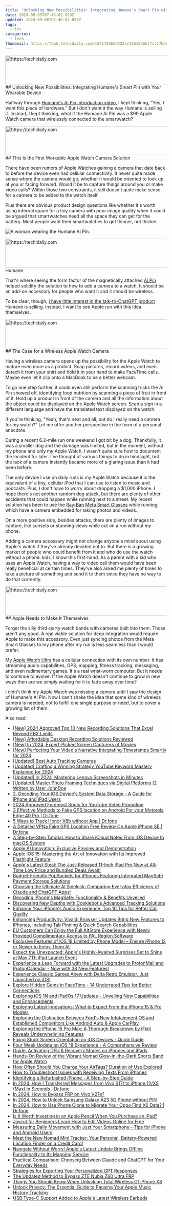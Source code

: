 ```yaml
---
title: "Unlocking New Possibilities: Integrating Humane's Smart Pin with Your Wearable Device"
date: 2024-09-05T07:46:02.899Z
updated: 2024-09-06T07:46:02.899Z
tags:
  - ios
categories:
  - tech
thumbnail: https://thmb.techidaily.com/157145562d322ac42b18debf7cc17b6e328143a79a361dfc0ab65e3b0afbaf26.jpg
---
```


<!-- affiliate ads begin -->
<a href="https://aligracehair.sjv.io/c/5597632/1918684/19272" target="_top" id="1918684">
  <img src="//a.impactradius-go.com/display-ad/19272-1918684" border="0" alt="https://techidaily.com" width="728" height="90"/>
</a>
<img height="0" width="0" src="https://aligracehair.sjv.io/i/5597632/1918684/19272" style="position:absolute;visibility:hidden;" border="0" />
<!-- affiliate ads end -->
## Unlocking New Possibilities: Integrating Humane's Smart Pin with Your Wearable Device

Halfway through [Humane's Ai Pin introduction video](https://www.youtube.com/watch?v=th3vzKTE0O8), I kept thinking, "Yes, I want this piece of hardware." But I don't want it the way Humane is selling it. Instead, I kept thinking, what if the Humane Ai Pin was a $99 Apple Watch camera that wirelessly connected to the smartwatch?

<!-- affiliate ads begin -->
<a href="https://appsumo.8odi.net/c/5597632/2123734/7443" target="_top" id="2123734">
  <img src="//a.impactradius-go.com/display-ad/7443-2123734" border="0" alt="https://techidaily.com" width="728" height="90"/>
</a>
<img height="0" width="0" src="https://appsumo.8odi.net/i/5597632/2123734/7443" style="position:absolute;visibility:hidden;" border="0" />
<!-- affiliate ads end -->
##  This Is the First Workable Apple Watch Camera Solution

 There have been rumors of Apple Watches gaining a camera that date back to before the device even had cellular connectivity. It never quite made sense where the camera would go, whether it would be oriented to look up at you or facing forward. Would it be to capture things around you or make video calls? Within those two constraints, it still doesn't quite make sense for a camera to be added to the watch itself.

 Plus there are obvious product design questions like whether it's worth using internal space for a tiny camera with poor image quality when it could be argued that smartwatches need all the space they can get for the battery. Most people want their smartwatches to get thinner, not thicker.

![A woman wearing the Humane Ai Pin.](https://static1.howtogeekimages.com/wordpress/wp-content/uploads/2023/11/woman-wearing-humane-ai-pin.png) 

<!-- affiliate ads begin -->
<a href="https://appsumo.8odi.net/c/5597632/2075483/7443" target="_top" id="2075483">
  <img src="//a.impactradius-go.com/display-ad/7443-2075483" border="0" alt="https://techidaily.com" width="728" height="90"/>
</a>
<img height="0" width="0" src="https://appsumo.8odi.net/i/5597632/2075483/7443" style="position:absolute;visibility:hidden;" border="0" />
<!-- affiliate ads end -->
Humane

 That's where seeing the form factor of the magnetically attached [Ai Pin](https://hu.ma.ne/aipin) helped solidify the solution to how to add a camera to a watch. It should be an add-on accessory for people who want it and it should be wireless.

 To be clear, though, [I have little interest in the talk-to-ChatGPT product](https://extra-support.techidaily.com/navigating-finances-in-your-podcast-journey-for-2024/) Humane is selling. Instead, I want to see Apple run with this idea themselves.

<!-- affiliate ads begin -->
<a href="https://aligracehair.sjv.io/c/5597632/1997722/19272" target="_top" id="1997722">
  <img src="//a.impactradius-go.com/display-ad/19272-1997722" border="0" alt="https://techidaily.com" width="728" height="90"/>
</a>
<img height="0" width="0" src="https://aligracehair.sjv.io/i/5597632/1997722/19272" style="position:absolute;visibility:hidden;" border="0" />
<!-- affiliate ads end -->
##  The Case for a Wireless Apple Watch Camera

 Having a wireless camera opens up the possibility for the Apple Watch to mature even more as a product. Snap pictures, record videos, and even detach it from your shirt and hold it in your hand to make FaceTime calls. Maybe even let it clip onto a MacBook to be a better webcam.

 To go one step further, it could even still perform the scanning tricks the Ai Pin showed off, identifying food nutrition by scanning a piece of fruit in front of it. Hold up a product in front of the camera and all the information about the object could be displayed on the Apple Watch screen. Scan a sign in a different language and have the translated text displayed on the watch.

 If you're thinking, "Yeah, that's neat and all, but do I really need a camera for my watch?" Let me offer another perspective in the form of a personal anecdote.

 During a recent 6.2-mile run one weekend I got bit by a dog. Thankfully, it was a smaller dog and the damage was limited, but in the moment, without my phone and only my Apple Watch, I wasn't quite sure how to document the incident for later. I've thought of various things to do in hindsight, but the lack of a camera instantly became more of a glaring issue than it had been before.

 The only device I use on daily runs is my Apple Watch because it is the equivalent of a tiny, cellular iPod that I can use to listen to music and podcasts. Plus, I don't have to worry about dropping a $1,000 iPhone. I hope there's not another random dog attack, but there are plenty of other accidents that could happen while running next to a street. My recent solution has been to use the [Ray-Ban Meta Smart Glasses](https://fox-that.techidaily.com/safari-on-iphone-running-slow-learn-how-to-make-it-zoom-ahead-in-just-4-steps/) while running, which have a camera embedded for taking photos and videos.

 On a more positive side, besides attacks, there are plenty of images to capture, like sunsets or stunning views while out on a run without my phone.

 Adding a camera accessory might not change anyone's mind about using Apple's watch if they've already decided not to. But there is a growing market of people who could benefit from it and who do use the watch without a phone: kids. I know this first-hand. As a parent with a kid who uses an Apple Watch, having a way to video call them would have been really beneficial at certain times. They've also asked me plenty of times to take a picture of something and send it to them since they have no way to do that currently.

<!-- affiliate ads begin -->
<a href="https://aligracehair.sjv.io/c/5597632/2135405/19272" target="_top" id="2135405">
  <img src="//a.impactradius-go.com/display-ad/19272-2135405" border="0" alt="https://techidaily.com" width="728" height="90"/>
</a>
<img height="0" width="0" src="https://aligracehair.sjv.io/i/5597632/2135405/19272" style="position:absolute;visibility:hidden;" border="0" />
<!-- affiliate ads end -->
##  Apple Needs to Make It Themselves

 Forget the silly third-party watch bands with cameras built into them. Those aren't any good. A real viable solution for deep integration would require Apple to make this accessory. Even just syncing photos from the Meta Smart Glasses to my phone after my run is less seamless than I would prefer.

 My [Apple Watch Ultra](https://youtube-help.techidaily.com/new-mastering-your-youtube-pinpointing-a-specialized-audience/) has a cellular connection with its own number. It has streaming audio capabilities, GPS, mapping, fitness tracking, messaging, and even rudimentary games. It's a real wrist-worn computer. But it needs to continue to evolve. If the Apple Watch doesn't continue to grow in new ways then are we simply waiting for it to fade away over time?

 I didn't think my Apple Watch was missing a camera until I saw the design of Humane's Ai Pin. Now I can't shake the idea that some kind of wireless camera is needed, not to fulfill one single purpose or need, but to cover a growing list of them.

<ins class="adsbygoogle"
     style="display:block"
     data-ad-format="autorelaxed"
     data-ad-client="ca-pub-7571918770474297"
     data-ad-slot="1223367746"></ins>



<ins class="adsbygoogle"
     style="display:block"
     data-ad-client="ca-pub-7571918770474297"
     data-ad-slot="8358498916"
     data-ad-format="auto"
     data-full-width-responsive="true"></ins>

<span class="atpl-alsoreadstyle">Also read:</span>
<div><ul>
<li><a href="https://video-screen-grab.techidaily.com/new-2024-approved-top-10-new-recording-solutions-that-excel-beyond-fbx-limits/"><u>[New] 2024 Approved  Top 10 New Recording Solutions That Excel Beyond FBX Limits</u></a></li>
<li><a href="https://visual-screen-recording.techidaily.com/new-affordable-desktop-recording-solutions-reviewed/"><u>[New] Affordable Desktop Recording Solutions Reviewed</u></a></li>
<li><a href="https://screen-activity-recording.techidaily.com/new-in-2024-expert-picked-screen-capturers-of-movies/"><u>[New] In 2024, Expert-Picked Screen Capturers of Movies</u></a></li>
<li><a href="https://youtube-zero.techidaily.com/erfecting-your-videos-narrative-integrating-timestamps-smartly-for-2024/"><u>[New] Perfecting Your Video's Narrative  Integrating Timestamps Smartly for 2024</u></a></li>
<li><a href="https://extra-resources.techidaily.com/updated-best-auto-tracking-cameras/"><u>[Updated] Best Auto Tracking Cameras</u></a></li>
<li><a href="https://youtube-tips.techidaily.com/ed-crafting-a-winning-strategy-youtube-keyword-mastery-explained-for-2024/"><u>[Updated] Crafting a Winning Strategy  YouTube Keyword Mastery Explained for 2024</u></a></li>
<li><a href="https://desktop-recording.techidaily.com/updated-in-2024-mastering-lenovo-screenshots-in-minutes/"><u>[Updated] In 2024, Mastering Lenovo Screenshots in Minutes</u></a></li>
<li><a href="https://fox-info.techidaily.com/updated-master-photo-framing-techniques-via-digital-platforms-2-written-by-user-johndoe/"><u>[Updated] Master Photo Framing Techniques via Digital Platforms (2 Written by User JohnDoe</u></a></li>
<li><a href="https://os-tips.techidaily.com/2-decoding-your-ios-devices-system-data-storage-a-guide-for-iphone-and-ipad-users/"><u>2. Decoding Your iOS Device's System Data Storage - A Guide for iPhone and iPad Users</u></a></li>
<li><a href="https://article-posts.techidaily.com/2024-approved-foremost-spots-for-youtube-video-promotion/"><u>2024 Approved  Foremost Spots for YouTube Video Promotion</u></a></li>
<li><a href="https://android-location.techidaily.com/3-effective-methods-to-fake-gps-location-on-android-for-your-motorola-edge-40-pro-drfone-by-drfone-virtual/"><u>3 Effective Methods to Fake GPS location on Android For your Motorola Edge 40 Pro | Dr.fone</u></a></li>
<li><a href="https://android-location-track.techidaily.com/5-ways-to-track-honor-x8b-without-app-drfone-by-drfone-virtual-android/"><u>5 Ways to Track Honor X8b without App | Dr.fone</u></a></li>
<li><a href="https://location-fake.techidaily.com/a-detailed-vpna-fake-gps-location-free-review-on-apple-iphone-se-drfone-by-drfone-virtual-ios/"><u>A Detailed VPNa Fake GPS Location Free Review On Apple iPhone SE | Dr.fone</u></a></li>
<li><a href="https://os-tips.techidaily.com/a-step-by-step-tutorial-how-to-share-icloud-notes-from-ios-device-to-macos-system/"><u>A Step-by-Step Tutorial: How to Share iCloud Notes From iOS Device to macOS System</u></a></li>
<li><a href="https://os-tips.techidaily.com/apple-ai-innovation-exclusive-preview-and-demonstration/"><u>Apple AI Innovation: Exclusive Preview and Demonstration</u></a></li>
<li><a href="https://os-tips.techidaily.com/apple-ios-15-mastering-the-art-of-innovation-with-its-improved-flashlight-feature/"><u>Apple iOS 15: Mastering the Art of Innovation with Its Improved Flashlight Feature</u></a></li>
<li><a href="https://os-tips.techidaily.com/apples-latest-steal-the-just-released-11-inch-ipad-pro-now-at-all-time-low-price-and-bundled-deals-await/"><u>Apple's Latest Steal: The Just-Released 11-Inch iPad Pro Now at All-Time Low Price and Bundled Deals Await!</u></a></li>
<li><a href="https://os-tips.techidaily.com/budget-friendly-popsockets-for-iphones-featuring-integrated-magsafe-payment-storage-solutions/"><u>Budget-Friendly PopSockets for iPhones Featuring Integrated MagSafe Payment Storage Solutions</u></a></li>
<li><a href="https://os-tips.techidaily.com/choosing-the-ultimate-ai-sidekick-comparing-everyday-efficiency-of-claude-and-chatgpt-apps/"><u>Choosing the Ultimate AI Sidekick: Comparing Everyday Efficiency of Claude and ChatGPT Apps!</u></a></li>
<li><a href="https://os-tips.techidaily.com/decoding-iphones-magsafe-functionality-and-benefits-unveiled/"><u>Decoding iPhone's MagSafe: Functionality & Benefits Unveiled</u></a></li>
<li><a href="https://data-safeguard.techidaily.com/discovering-new-depths-with-cookiebots-advanced-tracking-solutions/"><u>Discovering New Depths with Cookiebot's Advanced Tracking Solutions</u></a></li>
<li><a href="https://os-tips.techidaily.com/enhance-your-iphones-audio-experience-top-10-tips-for-better-call-quality/"><u>Enhance Your iPhone's Audio Experience: Top 10 Tips for Better Call Quality</u></a></li>
<li><a href="https://os-tips.techidaily.com/enhancing-productivity-vivaldi-browser-updates-bring-new-features-to-iphones-including-tab-pinning-and-quick-search-capabilities/"><u>Enhancing Productivity: Vivaldi Browser Updates Bring New Features to iPhones, Including Tab Pinning & Quick Search Capabilities</u></a></li>
<li><a href="https://os-tips.techidaily.com/eu-customers-can-enjoy-the-full-altstore-experience-with-newly-provided-complimentary-access-to-pal-region-software/"><u>EU Customers Can Enjoy the Full AltStore Experience with Newly Provided Complimentary Access to PAL Region Software</u></a></li>
<li><a href="https://os-tips.techidaily.com/exclusive-features-of-ios-18-limited-by-phone-model-ensure-iphone-12-or-newer-to-enjoy-them-all/"><u>Exclusive Features of iOS 18 Limited by Phone Model – Ensure iPhone 12 or Newer to Enjoy Them All</u></a></li>
<li><a href="https://os-tips.techidaily.com/expect-the-unexpected-apples-highly-awaited-surprises-set-to-shine-at-may-7th-ipad-launch-event/"><u>Expect the Unexpected: Apple's Highly-Awaited Surprises Set to Shine at May 7Th iPad Launch Event</u></a></li>
<li><a href="https://os-tips.techidaily.com/experience-a-leap-forward-with-the-latest-upgrades-to-protonmail-and-protoncalendar-now-with-38-new-features/"><u>Experience a Leap Forward with the Latest Upgrades to ProtonMail and ProtonCalendar - Now with 38 New Features!</u></a></li>
<li><a href="https://os-tips.techidaily.com/experience-classic-games-anew-with-delta-retro-emulator-just-launched-on-ios/"><u>Experience Classic Games Anew with Delta Retro Emulator, Just Launched on iOS!</u></a></li>
<li><a href="https://os-tips.techidaily.com/explore-hidden-gems-in-facetime-14-underrated-tips-for-better-connections/"><u>Explore Hidden Gems in FaceTime - 14 Underrated Tips for Better Connections</u></a></li>
<li><a href="https://os-tips.techidaily.com/exploring-ios-1n-and-ipados-17-updates-unveiling-new-capabilities-and-enhancements/"><u>Exploring iOS 1N and iPadOs 17 Updates - Unveiling New Capabilities and Enhancements</u></a></li>
<li><a href="https://os-tips.techidaily.com/exploring-latest-innovations-what-to-expect-from-the-iphone-15-and-pro-models/"><u>Exploring Latest Innovations: What to Expect From the iPhone 15 & Pro Models</u></a></li>
<li><a href="https://os-tips.techidaily.com/exploring-the-distinction-between-fords-new-infotainment-os-and-established-competitors-like-android-auto-and-apple-carplay/"><u>Exploring the Distinction Between Ford's New Infotainment OS and Established Competitors Like Android Auto & Apple CarPlay</u></a></li>
<li><a href="https://os-tips.techidaily.com/exploring-the-iphone-15-pro-max-a-thorough-breakdown-by-ifixit-reveals-underwhelming-features/"><u>Exploring the iPhone 15 Pro Max: A Thorough Breakdown by iFixit Reveals Underwhelming Features</u></a></li>
<li><a href="https://os-tips.techidaily.com/fixing-stuck-screen-orientation-on-ios-devices-quick-guide/"><u>Fixing Stuck Screen Orientation on iOS Devices - Quick Guide</u></a></li>
<li><a href="https://os-tips.techidaily.com/four-week-update-on-ios-18-experience-a-comprehensive-review/"><u>Four Week Update on iOS 18 Experience - A Comprehensive Review</u></a></li>
<li><a href="https://os-tips.techidaily.com/guide-activating-dfu-and-recovery-modes-on-iphones-and-ipads/"><u>Guide: Activating DFU & Recovery Modes on iPhones and iPads</u></a></li>
<li><a href="https://os-tips.techidaily.com/hands-on-review-of-the-vibrant-nomad-glow-in-the-dark-sports-band-for-apple-watch/"><u>Hands-On Review of the Vibrant Nomad Glow-in-the-Dark Sports Band for Apple Watch</u></a></li>
<li><a href="https://os-tips.techidaily.com/how-often-should-you-charge-your-airtags-duration-of-use-explored/"><u>How Often Should You Charge Your AirTags? Duration of Use Explored</u></a></li>
<li><a href="https://os-tips.techidaily.com/how-to-troubleshoot-issues-with-receiving-texts-from-iphones/"><u>How to Troubleshoot Issues with Receiving Texts From iPhones</u></a></li>
<li><a href="https://os-tips.techidaily.com/identifying-a-refurbished-iphone-a-step-by-step-guide/"><u>Identifying a Refurbished iPhone - A Step-by-Step Guide</u></a></li>
<li><a href="https://android-transfer.techidaily.com/in-2024-how-i-transferred-messages-from-vivo-s17t-to-iphone-12xs-max-in-seconds-drfone-by-drfone-transfer-from-android-transfer-from-android/"><u>In 2024, How I Transferred Messages from Vivo S17t to iPhone 12/XS (Max) in Seconds | Dr.fone</u></a></li>
<li><a href="https://bypass-frp.techidaily.com/in-2024-how-to-bypass-frp-on-vivo-v27e-by-drfone-android/"><u>In 2024, How to Bypass FRP on Vivo V27e?</u></a></li>
<li><a href="https://android-unlock.techidaily.com/in-2024-how-to-unlock-samsung-galaxy-a23-5g-phone-without-pin-by-drfone-android/"><u>In 2024, How to Unlock Samsung Galaxy A23 5G Phone without PIN</u></a></li>
<li><a href="https://android-transfer.techidaily.com/in-2024-how-to-use-phone-clone-to-migrate-your-oppo-find-x6-data-drfone-by-drfone-transfer-from-android-transfer-from-android/"><u>In 2024, How to Use Phone Clone to Migrate Your Oppo Find X6 Data? | Dr.fone</u></a></li>
<li><a href="https://os-tips.techidaily.com/is-it-worth-investing-in-an-apple-pencil-when-you-purchase-an-ipad/"><u>Is It Worth Investing in an Apple Pencil When You Purchase an iPad?</u></a></li>
<li><a href="https://smart-video-creator.techidaily.com/jaycut-for-beginners-learn-how-to-edit-videos-online-for-free/"><u>Jaycut for Beginners Learn How to Edit Videos Online for Free</u></a></li>
<li><a href="https://os-tips.techidaily.com/measuring-daily-movement-with-just-your-smartphone-tips-for-iphone-and-android-users/"><u>Measuring Daily Movement with Just Your Smartphone - Tips for iPhone and Android Users</u></a></li>
<li><a href="https://os-tips.techidaily.com/meet-the-new-nomad-mini-tracker-your-personal-battery-powered-location-finder-on-a-credit-card/"><u>Meet the New Nomad Mini Tracker: Your Personal, Battery-Powered Location Finder on a Credit Card!</u></a></li>
<li><a href="https://os-tips.techidaily.com/navigate-without-worry-apples-latest-update-brings-offline-functionality-to-its-mapping-service/"><u>Navigate Without Worry! Apple's Latest Update Brings Offline Functionality to Its Mapping Service</u></a></li>
<li><a href="https://os-tips.techidaily.com/practical-comparison-choosing-between-claude-and-chatgpt-for-your-everyday-needs/"><u>Practical Comparison: Choosing Between Claude and ChatGPT for Your Everyday Needs</u></a></li>
<li><a href="https://tech-revival.techidaily.com/strategies-for-exporting-your-personalized-gpt-responses/"><u>Strategies for Exporting Your Personalized GPT Responses</u></a></li>
<li><a href="https://bypass-frp.techidaily.com/the-updated-method-to-bypass-zte-nubia-z60-ultra-frp-by-drfone-android/"><u>The Updated Method to Bypass ZTE Nubia Z60 Ultra FRP</u></a></li>
<li><a href="https://ios-unlock.techidaily.com/things-you-should-know-when-unlocking-total-wireless-of-iphone-xs-by-drfone-ios/"><u>Things You Should Know When Unlocking Total Wireless Of iPhone XS</u></a></li>
<li><a href="https://os-tips.techidaily.com/unlock-privacy-the-essential-guide-to-pausing-your-apple-music-history-tracking/"><u>Unlock Privacy: The Essential Guide to Pausing Your Apple Music History Tracking</u></a></li>
<li><a href="https://os-tips.techidaily.com/usb-type-c-support-added-to-apples-latest-wireless-earbuds/"><u>USB Type-C Support Added to Apple's Latest Wireless Earbuds</u></a></li>
</ul></div>
